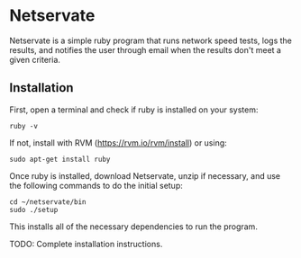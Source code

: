 # Netservate

Netservate is a simple ruby program that runs network speed tests, logs the results, and notifies the user through email when the results don't meet a given criteria.

## Installation

First, open a terminal and check if ruby is installed on your system:

```
ruby -v
```

If not, install with RVM (https://rvm.io/rvm/install) or using:

```
sudo apt-get install ruby
```

Once ruby is installed, download Netservate, unzip if necessary, and use the following commands to do the initial setup:

```
cd ~/netservate/bin
sudo ./setup
```

This installs all of the necessary dependencies to run the program.

TODO: Complete installation instructions.
